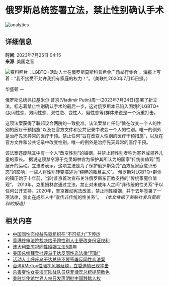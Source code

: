 # 俄罗斯总统签署立法，禁止性别确认手术

![analytics](https://ssc.voachinese.com/b/ss/bbgprod,bbgentityvoa/1/G.4--NS/202150718?pageName=voa%3aman%3aw%3aarticle%3a%e4%bf%84%e7%bd%97%e6%96%af%e6%80%bb%e7%bb%9f%e7%ad%be%e7%bd%b2%e7%ab%8b%e6%b3%95%ef%bc%8c%e7%a6%81%e6%ad%a2%e6%80%a7%e5%88%ab%e7%a1%ae%e8%ae%a4%e6%89%8b%e6%9c%af&c6=%e4%bf%84%e7%bd%97%e6%96%af%e6%80%bb%e7%bb%9f%e7%ad%be%e7%bd%b2%e7%ab%8b%e6%b3%95%ef%bc%8c%e7%a6%81%e6%ad%a2%e6%80%a7%e5%88%ab%e7%a1%ae%e8%ae%a4%e6%89%8b%e6%9c%af&v36=8.36.0.0.286&v6=D=c6&g=https%3a%2f%2fwww.voachinese.com%2fa%2frussian-president-signs-legislation-marking-the-final-step-outlawing-gender-affirming-procedures-20230724%2f7194233.html&c1=D=g&v1=D=g&events=event1,event52&c16=voa%20mandarin&v16=D=c16&c5=europe&v5=D=c5&ch=%e6%ac%a7%e6%b4%b2&c15=mandarin&v15=D=c15&c4=article&v4=D=c4&c14=7194233&v14=D=c14&v20=no&c17=web&v17=D=c17&mcorgid=518abc7455e462b97f000101%40adobeorg&server=www.voachinese.com&pageType=D=c4&ns=bbg&v29=D=server&v25=voa&v30=521&v105=D=User-Agent)

## 详细信息

**时间**: 2023年7月25日 04:15  
**来源**: 美国之音  

![资料照片：LGBTQ+活动人士在俄罗斯莫斯科普希金广场举行集会 。海报上写着：“我不接受不允许我拥有家庭的权力！”。（美联社2020年7月15日摄。）](https://gdb.voanews.com/01000000-c0a8-0242-fc43-08db887b389c_w1023_r1_s.jpg)

华盛顿 — 

俄罗斯总统弗拉基米尔·普京(Vladimir Putin)周一(2023年7月24日)签署了新立法，标志着禁止性别确认手术的最后一步，这对俄罗斯本已陷入困境的LGBTQ+(女同性恋、男同性恋、双性恋、变性人、疑性恋等)群体来说是一个沉重打击。

这项法案获得了联邦议会两院的一致批准。该法案禁止任何“旨在改变一个人的性别的医疗干预措施”以及在官方文件和公共记录中改变一个人的性别。唯一的例外是治疗先天异常的医疗干预。禁止任何“旨在改变人性别的医疗干预措施”，以及在官方文件和公共记录中改变性别。唯一的例外是治疗先天异常的医疗干预。

该法案还废除其中有一个人“改变性别”的婚姻，并禁止跨性别者称为寄养或领养儿童的家长。 据说这项禁令源于克里姆林宫为保护其所认为的国家“传统价值观”而展开的运动。立法者表示，这项立法是为了保护俄罗斯免受“西方反家庭意识形态”的影响，一些人将性别转变描述为“纯粹的撒旦主义”。 俄罗斯对LGBTQ+群体的镇压始于十年前，当时普京首次宣布关注俄罗斯东正教支持的“传统家庭价值观”。 2013年，克里姆林宫通过立法，禁止对未成年人之间“非传统的性关系”予以任何公开支持。2020年，普京推动宪法改革，禁止同性婚姻，并于去年签署了一项法律，禁止在成年人中“宣传非传统的性关系”。 _（本文依据了美联社发自莫斯科的报道）_

## 相关内容

- [中国同性恋权益先驱组织在“不可抗力”下停运](https://gdb.voanews.com/f5db14e3-2b2e-448c-9eec-1c5db7dcadc1_cx0_cy2_cw0_w100_r1.jpg)
- [香港终审法院裁决给予跨性别人士更改身份证权利](https://gdb.voanews.com/02c82382-b76e-46a7-a26e-4be0f78252e0_cx18_cy11_cw70_w100_r1.jpg)
- [澳大利亚庆祝同性婚姻立法5周年](https://gdb.voanews.com/2c5a3634-d179-47b4-a6fc-b7a7ad1101d5_w100_r1.jpg)
- [美国总统拜登批评乌干达反同性恋法律“可耻”](https://gdb.voanews.com/01000000-0aff-0242-6a5c-08db60332c9c_w100_r1.jpg)
- [活动人士呼吁乌干达总统不要签署反同性恋法案](https://gdb.voanews.com/01000000-0aff-0242-c548-08db2ae47aa4_w100_r1.jpg)
- [台湾#MeToo性骚扰风暴延烧，立委选情已现冲击](https://gdb.voanews.com/01000000-0aff-0242-fb61-08db58d884ea_w100_r1.jpg)
- [杀害变性女美海军陆战队员获菲律宾总统提前赦免](https://gdb.voanews.com/f29d8384-0dab-4eab-a3e8-cd71fa98e69b_w100_r1.jpg)
- [美驻华使馆世界人权日发声明批中国践踏人权](https://gdb.voanews.com/2c48d044-ea48-486c-949e-c927ea157641_w100_r1.jpg)
<!-- tcd_original_link https://www.voachinese.com/a/russian-president-signs-legislation-marking-the-final-step-outlawing-gender-affirming-procedures-20230724/7194233.html -->
